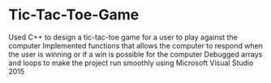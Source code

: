 # Tic-Tac-Toe-Game
Used C++ to design a tic-tac-toe game for a user to play against the computer
Implemented functions that allows the computer to respond when the user is winning or if a win is possible for the computer
Debugged arrays and loops to make the project run smoothly using Microsoft Visual Studio 2015
